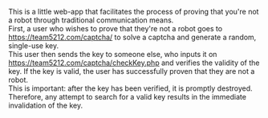 
This is a little web-app that facilitates the process of proving that you're not a robot through traditional communication means.
<br>First, a user who wishes to prove that they're not a robot goes to <a href="https://team5212.com/captcha/">https://team5212.com/captcha/</a> to solve a captcha and generate a random, single-use key. 
<br>This user then sends the key to someone else, who inputs it on <a href="https://team5212.com/captcha/checkKey.php">https://team5212.com/captcha/checkKey.php</a> and verifies the validity of the key. If the key is valid, the user has successfully proven that they are not a robot. 
<br>This is important: after the key has been verified, it is promptly destroyed. Therefore, any attempt to search for a valid key results in the immediate invalidation of the key.
